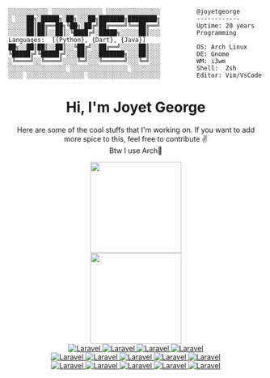 ```console
░░░░░░░░░░░ ░░░░░░░░░░░░░░ ░░░░░░░░░░░░░░░          @joyetgeorge
░ ░░░██╗░█████╗░██╗░░░██╗███████╗████████╗          ------------
░░░░░██║██╔══██╗╚██╗░██╔╝██╔════╝╚══██╔══╝          Uptime: 20 years
░░░░░██║██║░░██║░╚████╔╝░█████╗░░░░░██║░░░          Programming Languages:  [{Python}, {Dart}, {Java}]
██╗░░██║██║░░██║░░╚██╔╝░░██╔══╝░░░░░██║░░░          OS: Arch Linux
╚█████╔╝╚█████╔╝░░░██║░░░███████╗░░░██║░░░          DE: Gnome
░╚════╝░░╚════╝░░░░╚═╝░░░╚══════╝░░░╚═╝░░░          WM: i3wm  
░░░░░░░░░░░░░░░░ ░░░░░░░░░░░░░░░░ ░░░░░░░░          Shell:  Zsh
░░░░ ░░░░░░░░░░░░░░░░ ░░░░░░░░░░░░░░░░░░░░          Editor: Vim/VsCode

```
<h1 align="center">Hi, I'm Joyet George</h1>

<p align="center">Here are some of the cool stuffs that I'm working on. If you want to add more spice to this, feel free to contribute ✌️ <br>
Btw I use Arch🐧</p>

<div align="center">
  <img height="180em" src="https://github-readme-stats.vercel.app/api?username=joyetgeorge&show_icons=true&theme=dark&include_all_commits=true&count_private=true"/>
  <br>
  <img height="180em" src="https://github-readme-stats.vercel.app/api/top-langs/?username=joyetgeorge&layout=compact&langs_count=7&theme=dark"/>
</div>

<div align="center">
  <a href="https://github.com/joyetgeorge">
    <img alt="Laravel" src="https://img.shields.io/badge/Android-3DDC84?style=for-the-badge&logo=android&logoColor=white" />
  </a>

  <a href="https://github.com/joyetgeorge">
    <img alt="Laravel" src="https://img.shields.io/badge/Python-3776AB?style=for-the-badge&logo=python&logoColor=white" />
  </a>
  <a href="https://github.com/joyetgeorge">
    <img alt="Laravel" src="https://img.shields.io/badge/HTML-239120?style=for-the-badge&logo=html5&logoColor=white" />
  </a>

  <a href="https://github.com/joyetgeorge">
    <img alt="Laravel" src="https://img.shields.io/badge/JavaScript-F7DF1E?style=for-the-badge&logo=javascript&logoColor=black" />
  </a>

<div>
<a href="https://github.com/joyetgeorge">
    <img alt="Laravel" src="https://img.shields.io/badge/Node.js-43853D?style=for-the-badge&logo=node.js&logoColor=white" />
  </a>
  <a href="https://github.com/joyetgeorge">
    <img alt="Laravel" src="https://img.shields.io/badge/Sass-CC6699?style=for-the-badge&logo=sass&logoColor=white" />
  </a>
  <a href="https://github.com/joyetgeorge">
    <img alt="Laravel" src="https://img.shields.io/badge/C%2B%2B-00599C?style=for-the-badge&logo=c%2B%2B&logoColor=white" />
  </a>
  <a href="https://github.com/joyetgeorge">
    <img alt="Laravel" src="https://img.shields.io/badge/Java-ED8B00?style=for-the-badge&logo=java&logoColor=white" />
  </a>
<a href="https://github.com/joyetgeorge">
    <img alt="Laravel" src="https://img.shields.io/badge/PHP-777BB4?style=for-the-badge&logo=php&logoColor=white" />
  </a>

</div>
<div>
<a href="https://github.com/joyetgeorge">
    <img alt="Laravel" src="https://img.shields.io/badge/React-20232A?style=for-the-badge&logo=react&logoColor=61DAFB" />
  </a>
  <a href="https://github.com/joyetgeorge">
    <img alt="Laravel" src="https://img.shields.io/badge/Tailwind_CSS-38B2AC?style=for-the-badge&logo=tailwind-css&logoColor=white" />
  </a>
  <a href="https://github.com/joyetgeorge">
    <img alt="Laravel" src="https://img.shields.io/badge/Bootstrap-563D7C?style=for-the-badge&logo=bootstrap&logoColor=white" />
  </a>
  <a href="https://github.com/joyetgeorge">
    <img alt="Laravel" src="https://img.shields.io/badge/Netlify-00C7B7?style=for-the-badge&logo=netlify&logoColor=white" />
  </a>
<a href="https://github.com/joyetgeorge">
    <img alt="Laravel" src="https://img.shields.io/badge/Redux-593D88?style=for-the-badge&logo=redux&logoColor=white" />
  </a>

</div>

</div>
